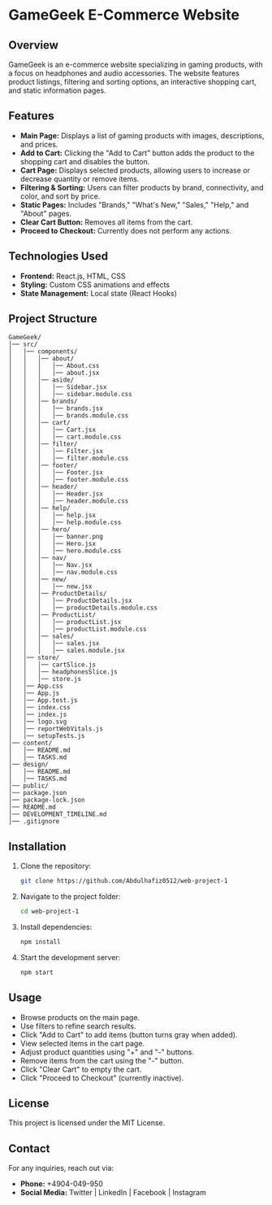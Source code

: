 # GameGeek E-Commerce Website

## Overview
GameGeek is an e-commerce website specializing in gaming products, with a focus on headphones and audio accessories. The website features product listings, filtering and sorting options, an interactive shopping cart, and static information pages.

## Features
- **Main Page:** Displays a list of gaming products with images, descriptions, and prices.
- **Add to Cart:** Clicking the "Add to Cart" button adds the product to the shopping cart and disables the button.
- **Cart Page:** Displays selected products, allowing users to increase or decrease quantity or remove items.
- **Filtering & Sorting:** Users can filter products by brand, connectivity, and color, and sort by price.
- **Static Pages:** Includes "Brands," "What's New," "Sales," "Help," and "About" pages.
- **Clear Cart Button:** Removes all items from the cart.
- **Proceed to Checkout:** Currently does not perform any actions.

## Technologies Used
- **Frontend:** React.js, HTML, CSS
- **Styling:** Custom CSS animations and effects
- **State Management:** Local state (React Hooks)

## Project Structure
```
GameGeek/
│── src/
│   │── components/
│   │   │── about/
│   │   │   │── About.css
│   │   │   │── about.jsx
│   │   │── aside/
│   │   │   │── Sidebar.jsx
│   │   │   │── sidebar.module.css
│   │   │── brands/
│   │   │   │── brands.jsx
│   │   │   │── brands.module.css
│   │   │── cart/
│   │   │   │── Cart.jsx
│   │   │   │── cart.module.css
│   │   │── filter/
│   │   │   │── Filter.jsx
│   │   │   │── filter.module.css
│   │   │── footer/
│   │   │   │── Footer.jsx
│   │   │   │── footer.module.css
│   │   │── header/
│   │   │   │── Header.jsx
│   │   │   │── header.module.css
│   │   │── help/
│   │   │   │── help.jsx
│   │   │   │── help.module.css
│   │   │── hero/
│   │   │   │── banner.png
│   │   │   │── Hero.jsx
│   │   │   │── hero.module.css
│   │   │── nav/
│   │   │   │── Nav.jsx
│   │   │   │── nav.module.css
│   │   │── new/
│   │   │   │── new.jsx
│   │   │── ProductDetails/
│   │   │   │── ProductDetails.jsx
│   │   │   │── productDetails.module.css
│   │   │── ProductList/
│   │   │   │── productList.jsx
│   │   │   │── productList.module.css
│   │   │── sales/
│   │   │   │── sales.jsx
│   │   │   │── sales.module.jsx
│   │── store/
│   │   │── cartSlice.js
│   │   │── headphonesSlice.js
│   │   │── store.js
│   │── App.css
│   │── App.js
│   │── App.test.js
│   │── index.css
│   │── index.js
│   │── logo.svg
│   │── reportWebVitals.js
│   │── setupTests.js
│── content/
│   │── README.md
│   │── TASKS.md
│── design/
│   │── README.md
│   │── TASKS.md
│── public/
│── package.json
│── package-lock.json
│── README.md
│── DEVELOPMENT_TIMELINE.md
│── .gitignore

```

## Installation
1. Clone the repository:
   ```bash
   git clone https://github.com/Abdulhafiz0512/web-project-1
   ```
2. Navigate to the project folder:
   ```bash
   cd web-project-1
   ```
3. Install dependencies:
   ```bash
   npm install
   ```
4. Start the development server:
   ```bash
   npm start
   ```

## Usage
- Browse products on the main page.
- Use filters to refine search results.
- Click "Add to Cart" to add items (button turns gray when added).
- View selected items in the cart page.
- Adjust product quantities using "+" and "-" buttons.
- Remove items from the cart using the "-" button.
- Click "Clear Cart" to empty the cart.
- Click "Proceed to Checkout" (currently inactive).

## License
This project is licensed under the MIT License.

## Contact
For any inquiries, reach out via:
- **Phone:** +4904-049-950
- **Social Media:** Twitter | LinkedIn | Facebook | Instagram
